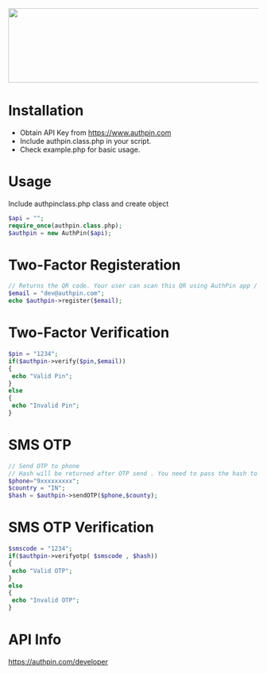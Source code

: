  <center><img src="https://authpin.com/brand/authpin-4.svg" width="902px" height="150px"></center>

# Installation
 * Obtain API Key from https://www.authpin.com<br>
 * Include authpin.class.php in your script. <br>
 * Check example.php for basic usage.<br>

 
 
# Usage

Include authpinclass.php class and create object <br>

```php
$api = "";
require_once(authpin.class.php);
$authpin = new AuthPin($api);
```

# Two-Factor Registeration

```php
// Returns the QR code. Your user can scan this QR using AuthPin app / Website.
$email = "dev@authpin.com";
echo $authpin->register($email);
```

# Two-Factor Verification

```php
$pin = "1234";
if($authpin->verify($pin,$email))
{
 echo "Valid Pin";
}
else 
{
 echo "Invalid Pin";
}
```

# SMS OTP

```php
// Send OTP to phone
// Hash will be returned after OTP send . You need to pass the hash to verify the SMS
$phone="9xxxxxxxxx";
$country = "IN";
$hash = $authpin->sendOTP($phone,$county);
```

# SMS OTP Verification


```php
$smscode = "1234";
if($authpin->verifyotp( $smscode , $hash))
{
 echo "Valid OTP";
}
else 
{
 echo "Invalid OTP";
}

```

# API Info

https://authpin.com/developer
